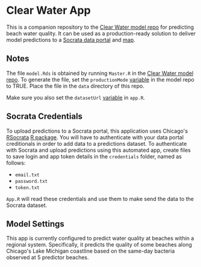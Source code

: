 # Clear Water App

This is a companion repository to the [Clear Water model repo](https://github.com/Chicago/clear-water/) for predicting beach water quality.
It can be used as a production-ready solution to deliver model predictions
to a [Socrata data portal](https://data.cityofchicago.org/Parks-Recreation/Beach-E-coli-Predictions/xvsz-3xcj/data) and [map](https://data.cityofchicago.org/Parks-Recreation/Clear-Water-Map/mf7j-mc8j). 

## Notes

The file ```model.Rds``` is obtained by running ```Master.R``` in the 
[Clear Water model repo](https://github.com/Chicago/clear-water/).
To generate the file, set the ```productionMode``` [variable]() in the model repo to TRUE. Place the file in the ```data``` directory of this repo.

Make sure you also set the ```datasetUrl``` [variable]() in ```app.R```.

## Socrata Credentials

To upload predictions to a Socrata portal, this application uses Chicago's 
[RSocrata](https://github.com/Chicago/RSocrata)
[R package](https://cran.r-project.org/web/packages/RSocrata/index.html). You will have to authenticate with your data portal creditionals in order to add data to a predictions dataset. To authenticate with Socrata and upload predictions using this
automated app, create files to save login and app token details in the `credentials` folder, named as follows:

* `email.txt`
* `password.txt`
* `token.txt`

```App.R``` will read these credentials and use them to make send the data
to the Socrata dataset.

## Model Settings

This app is currently configured to predict water quality at beaches within a regional system. Specifically, it predicts the quality of some beaches along Chicago's Lake Michigan coastline based on the same-day bacteria observed at 5 predictor beaches.
